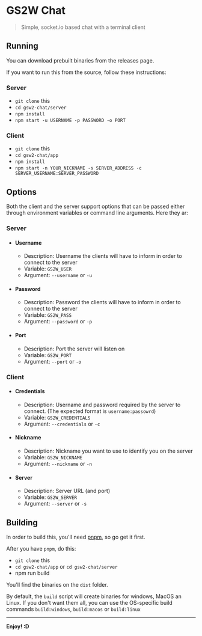 GS2W Chat
=========

> Simple, socket.io based chat with a terminal client

## Running

You can download prebuilt binaries from the releases page.

If you want to run this from the source, follow these instructions:

### Server
- `git clone` this
- `cd gsw2-chat/server`
- `npm install`
- `npm start -u USERNAME -p PASSWORD -o PORT`

### Client
- `git clone` this
- `cd gsw2-chat/app`
- `npm install`
- `npm start -n YOUR_NICKNAME -s SERVER_ADDRESS -c SERVER_USERNAME:SERVER_PASSWORD`

## Options

Both the client and the server support options that can be passed either through environment variables or command line arguments. Here they ar:

### Server

- #### Username
    - Description: Username the clients will have to inform in order to connect to the server
    - Variable: `GS2W_USER`
    - Argument: `--username` or `-u`

- #### Password
    - Description: Password the clients will have to inform in order to connect to the server
    - Variable: `GS2W_PASS`
    - Argument: `--password` or `-p`

- #### Port
    - Description: Port the server will listen on
    - Variable: `GS2W_PORT`
    - Argument: `--port` or `-o`

### Client

- #### Credentials
    - Description: Username and password required by the server to connect. (The expected format is `username:passowrd`)
    - Variable: `GS2W_CREDENTIALS`
    - Argument: `--credentials` or `-c`

- #### Nickname
    - Description: Nickname you want to use to identify you on the server
    - Variable: `GS2W_NICKNAME`
    - Argument: `--nickname` or `-n`

- #### Server
    - Description: Server URL (and port)
    - Variable: `GS2W_SERVER`
    - Argument: `--server` or `-s`

## Building

In order to build this, you'll need [pnpm](http://npmjs.org/package/pnpm), so go get it first.

After you have `pnpm`, do this:

- `git clone` this
- `cd gsw2-chat/app` or `cd gsw2-chat/server`
- npm run build

You'll find the binaries on the `dist` folder.

By default, the `build` script will create binaries for windows, MacOS an Linux. If you don't want them all, you can use the OS-specific build commands `build:windows`, `build:macos` or `build:linux`

---

**Enjoy! :D**